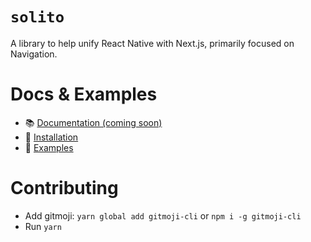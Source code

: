 # `solito`

A library to help unify React Native with Next.js, primarily focused on Navigation.

# Docs & Examples

- 📚 [Documentation (coming soon)](#)
- 🦄 [Installation](#)
- 🐬 [Examples](#)

# Contributing

- Add gitmoji: `yarn global add gitmoji-cli` or `npm i -g gitmoji-cli`
- Run `yarn`
